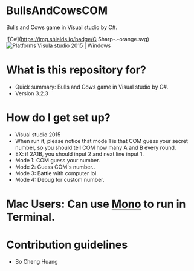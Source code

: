 # BullsAndCowsCOM

Bulls and Cows game in Visual studio by C#.

![C#](https://img.shields.io/badge/C Sharp-.-orange.svg)
![Platforms Visula studio 2015 | Windows](https://img.shields.io/badge/Platforms-Visual%20Studio%2015%20%7C%20Windows%20-lightgray.svg)

# What is this repository for? ###

* Quick summary: Bulls and Cows game in Visual studio by C#.
* Version 3.2.3

# How do I get set up? ###

* Visual studio 2015
* When run it, please notice that mode 1 is that COM guess your secret number, so you should tell COM how many A and B every round.
* EX: if 2A1B, you should input 2 and next line input 1.
* Mode 1: COM guess your number.
* Mode 2: Guess COM's number..
* Mode 3: Battle with computer lol.
* Mode 4: Debug for custom number.

# Mac Users: Can use [Mono](http://www.mono-project.com/docs/about-mono/languages/csharp/) to run in Terminal.


# Contribution guidelines ###
* Bo Cheng Huang
